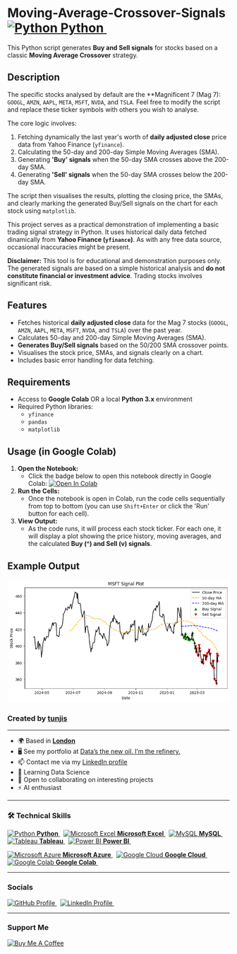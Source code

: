 # Moving-Average-Crossover-Signals <a href="https://www.python.org/" target="_blank" rel="noreferrer"><img src="https://cdn.jsdelivr.net/gh/devicons/devicon/icons/python/python-original.svg" width="36" height="36" alt="Python"/> **Python** </a>&nbsp;

This Python script generates **Buy and Sell signals** for stocks based on a classic **Moving Average Crossover** strategy.  

## Description

The specific stocks analysed by default are the **Magnificent 7 (Mag 7): `GOOGL`, `AMZN`, `AAPL`, `META`, `MSFT`, `NVDA`, and `TSLA`. Feel free to modify the script and replace these ticker symbols with others you wish to analyse.  

The core logic involves:
1.  Fetching dynamically the last year's worth of **daily adjusted close** price data from Yahoo Finance (`yfinance`).
2.  Calculating the 50-day and 200-day Simple Moving Averages (SMA).
3.  Generating **'Buy' signals** when the 50-day SMA crosses above the 200-day SMA.
4.  Generating **'Sell' signals** when the 50-day SMA crosses below the 200-day SMA.

The script then visualises the results, plotting the closing price, the SMAs, and clearly marking the generated Buy/Sell signals on the chart for each stock using `matplotlib`.

This project serves as a practical demonstration of implementing a basic trading signal strategy in Python. It uses historical daily data fetched dinamically from **Yahoo Finance (`yfinance`)**. As with any free data source, occasional inaccuracies might be present.  

**Disclaimer:** This tool is for educational and demonstration purposes only. The generated signals are based on a simple historical analysis and **do not constitute financial or investment advice**. Trading stocks involves significant risk.

## Features

* Fetches historical **daily adjusted close** data for the Mag 7 stocks (`GOOGL`, `AMZN`, `AAPL`, `META`, `MSFT`, `NVDA`, and `TSLA`) over the past year.
* Calculates 50-day and 200-day Simple Moving Averages (SMA).
* **Generates Buy/Sell signals** based on the 50/200 SMA crossover points.
* Visualises the stock price, SMAs, and signals clearly on a chart.
* Includes basic error handling for data fetching.

## Requirements

* Access to **Google Colab** OR a local **Python 3.x** environment 
* Required Python libraries:
    * `yfinance`
    * `pandas`
    * `matplotlib`

## Usage (in Google Colab)

1.  **Open the Notebook:**
    * Click the badge below to open this notebook directly in Google Colab:
    [![Open In Colab](https://colab.research.google.com/assets/colab-badge.svg)](https://colab.research.google.com/github/tunjis/Moving-Average-Crossover-Signals/blob/main/Moving_Average_Crossover_Signals.ipynb)  
2.  **Run the Cells:**
    * Once the notebook is open in Colab, run the code cells sequentially from top to bottom (you can use `Shift+Enter` or click the 'Run' button for each cell).
3.  **View Output:**
    * As the code runs, it will process each stock ticker. For each one, it will display a plot showing the price history, moving averages, and the calculated **Buy (^) and Sell (v) signals**.

## Example Output
![Example Plot Showing Buy/Sell Signals](image/signal_plot_example.png)  


### Created by [tunjis](https://github.com/tunjis) 

-------------

* 🌍  Based in <a href="https://maps.app.goo.gl/hMxhRX5ptQAAkL7NA/" target="_blank">**London**</a>
* 🖥️  See my portfolio at [Data’s the new oil. I’m the refinery.](https://github.com/tunjis?tab=repositories)
* 📫  Contact me via my [LinkedIn profile](https://linkedin.com/in/justincraciun/)
* 🧠  Learning Data Science
* 🤝  Open to collaborating on interesting projects
* ⚡  AI enthusiast

-------------

### 🛠️ Technical Skills
<a href="https://www.python.org/" target="_blank" rel="noreferrer"><img src="https://cdn.jsdelivr.net/gh/devicons/devicon/icons/python/python-original.svg" width="36" height="36" alt="Python"/> **Python** </a>&nbsp;
<a href="https://www.microsoft.com/en-us/microsoft-365/excel" target="_blank" rel="noreferrer"><img src="https://img.icons8.com/color/24/000000/microsoft-excel-2019--v1.png" width="36" height="36" alt="Microsoft Excel"/> **Microsoft Excel** </a>&nbsp;
<a href="https://www.mysql.com/" target="_blank" rel="noreferrer"><img src="https://cdn.jsdelivr.net/gh/devicons/devicon/icons/mysql/mysql-original.svg" width="36" height="36" alt="MySQL"/> **MySQL** </a>&nbsp;
<a href="https://www.tableau.com/" target="_blank" rel="noreferrer"><img src="https://img.icons8.com/color/24/000000/tableau-software.png" width="36" height="36" alt="Tableau"/> **Tableau** </a>&nbsp;
<a href="https://powerbi.microsoft.com/" target="_blank" rel="noreferrer"><img src="https://img.icons8.com/color/24/000000/power-bi.png" width="36" height="36" alt="Power BI"/> **Power BI** </a>&nbsp;  

<a href="https://azure.microsoft.com/" target="_blank" rel="noreferrer"><img src="https://cdn.jsdelivr.net/gh/devicons/devicon/icons/azure/azure-original.svg" width="36" height="36" alt="Microsoft Azure"/> **Microsoft Azure** </a>&nbsp;
<a href="https://cloud.google.com/" target="_blank" rel="noreferrer"><img src="https://cdn.jsdelivr.net/gh/devicons/devicon/icons/googlecloud/googlecloud-original.svg" width="36" height="36" alt="Google Cloud"/> **Google Cloud** </a>&nbsp;
<a href="https://colab.research.google.com/" target="_blank" rel="noreferrer"><img src="https://img.icons8.com/color/48/000000/google-colab.png" width="36" height="36" alt="Google Colab"/> **Google Colab** </a>&nbsp;&nbsp;  

-------------

### Socials

<a href="https://www.github.com/tunjis/" target="_blank" rel="noreferrer">
  <picture>
    <source media="(prefers-color-scheme: dark)" srcset="https://raw.githubusercontent.com/danielcranney/readme-generator/main/public/icons/socials/github-dark.svg" />
    <source media="(prefers-color-scheme: light)" srcset="https://raw.githubusercontent.com/danielcranney/readme-generator/main/public/icons/socials/github.svg" />
    <img alt="GitHub Profile" src="https://raw.githubusercontent.com/danielcranney/readme-generator/main/public/icons/socials/github.svg" width="32" height="32" />
  </picture>
</a>&nbsp;
<a href="https://linkedin.com/in/justincraciun/" target="_blank" rel="noreferrer">
  <picture>
    <source media="(prefers-color-scheme: dark)" srcset="https://raw.githubusercontent.com/danielcranney/readme-generator/main/public/icons/socials/linkedin-dark.svg" />
    <source media="(prefers-color-scheme: light)" srcset="https://raw.githubusercontent.com/danielcranney/readme-generator/main/public/icons/socials/linkedin.svg" />
    <img alt="LinkedIn Profile" src="https://raw.githubusercontent.com/danielcranney/readme-generator/main/public/icons/socials/linkedin.svg" width="32" height="32" />
  </picture>
</a>&nbsp;&nbsp;  

-------------

### Support Me

<a href="https://www.buymeacoffee.com/tunjis" target="_blank" rel="noreferrer"><img src="https://cdn.buymeacoffee.com/buttons/v2/default-yellow.png" width="150" alt="Buy Me A Coffee"/></a>&nbsp;&nbsp;
